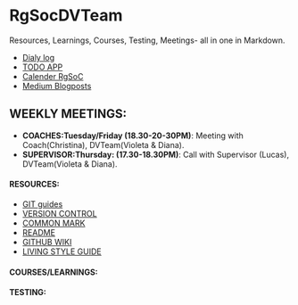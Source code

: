 # RgSocDVTeam
Resources, Learnings, Courses, Testing, Meetings- all in one in Markdown.

- [Dialy log](https://teams.railsgirlssummerofcode.org/)
- [TODO APP](https://railsgirlsvd.workast.io/list/5b3caacf722b3652e2c3b232)
- [Calender RgSoC](https://calendar.google.com/calendar/b/3/r/month/2018/7/1)
- [Medium Blogposts](https://medium.com/@dvteam)

## WEEKLY MEETINGS:
- __COACHES:Tuesday/Friday (18.30-20-30PM)__: Meeting with Coach(Christina), DVTeam(Violeta & Diana).
- __SUPERVISOR:Thursday: (17.30-18.30PM)__: Call with Supervisor (Lucas), DVTeam(Violeta & Diana).

#### RESOURCES:
- [GIT guides](https://guides.github.com/)
- [VERSION CONTROL](https://www.atlassian.com/git/tutorials)
- [COMMON MARK](http://commonmark.org/help/tutorial/)
- [README](https://help.github.com/articles/basic-writing-and-formatting-syntax/)
- [GITHUB WIKI](https://guides.github.com/features/wikis/)
- [LIVING STYLE GUIDE](https://livingstyleguide.org/)

#### COURSES/LEARNINGS:
#### TESTING:

